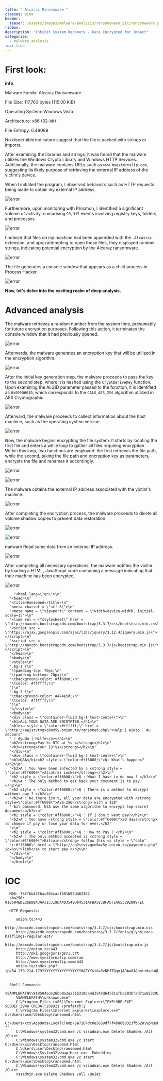 ```yaml
---
title: " Alcaraz Ransomware "
classes: wide
header:
  teaser: /assets/images/malware-analysis/ransomeware_pic/ransomeware.png
ribbon:
description: "Inhibit System Recovery - Data Encrypted for Impact"
categories:
  - malware_analysis
toc: true
---
```





# First look: 
 **info**:
 
   Malware Family: Alcaraz Ransomware
       
   File Size: 117,760 bytes (115.00 KiB)
       
   Operating System: Windows Vista
       
   Architecture: x86 (32-bit)
       
   File Entropy: 6.48089
       
  No discernible indicators suggest that the file is packed with strings or imports.



  After examining the libraries and strings, it was found that the malware utilizes the Windows Crypto Library and Windows HTTP Services. Additionally, the malware contains URLs such as `www.myexternalip.com`, suggesting its likely purpose of retrieving the external IP address of the victim's device.


  When I initiated the program, I observed behaviors such as HTTP requests being made to obtain my external IP address. 

  ![error](/assets/images/malware-analysis/ransomeware_pic/extrnal_ip.png)


  Furthermore, upon monitoring with Procmon, I identified a significant volume of activity, comprising `90,315` events involving registry keys, folders, and processes.

  ![error](/assets/images/malware-analysis/ransomeware_pic/events.png.png)


  I noticed that files on my machine had been appended with the `.Alcatraz` extension, and upon attempting to open these files, they displayed random strings, indicating potential encryption by the Alcaraz ransomware.

  ![error](/assets/images/malware-analysis/ransomeware_pic/name.png.png)


  The file generates a console window that appears as a child process in Process Hacker.

  ![error](/assets/images/malware-analysis/ransomeware_pic/console_window.png)


  **Now, let's delve into the exciting realm of deep analysis.**


# Advanced analysis 

  
  The malware retrieves a random number from the system time, presumably for future encryption purposes. Following this action, it terminates the console window that it had previously opened.


  ![error](/assets/images/malware-analysis/ransomeware_pic/kill_console.png.png)

  Afterwards, the malware generates an encryption key that will be utilized in the encryption algorithm.

  ![error](/assets/images/malware-analysis/ransomeware_pic/key_gen.png.png)


  After the initial key generation step, the malware proceeds to pass the key to the second step, where it is hashed using the `CryptDeriveKey` function. Upon examining the ALGID parameter passed to the function, it is identified as `0x00006610`, which corresponds to the `CALG_AES_256` algorithm utilized in AES Cryptographic.


  ![error](/assets/images/malware-analysis/ransomeware_pic/enc_algo.png)


  Afterward, the malware proceeds to collect information about the host machine, such as the operating system version


  ![error](/assets/images/malware-analysis/ransomeware_pic/os_check.png)


  Now, the malware begins encrypting the file system. It starts by locating the first file and enters a while loop to gather all files requiring encryption. Within this loop, two functions are employed: the first retrieves the file path, while the second, taking the file path and encryption key as parameters, encrypts the file and renames it accordingly.

  ![error](/assets/images/malware-analysis/ransomeware_pic/file_enc.png.png)

  ![error](/assets/images/malware-analysis/ransomeware_pic/rename.png.png)

  
  The malware obtains the external IP address associated with the victim's machine.

  ![error](/assets/images/malware-analysis/ransomeware_pic/http_request.png)  

  After completing the encryption process, the malware proceeds to delete all volume shadow copies to prevent data restoration.

  ![error](/assets/images/malware-analysis/ransomeware_pic/cmd.png.png)

  ![error](/assets/images/malware-analysis/ransomeware_pic/vss.png.png)  

  
  malware Read some data from an external IP address.

  ![error](/assets/images/malware-analysis/ransomeware_pic/ip_address.png.png)    

  After completing all necessary operations, the malware notifies the victim by loading a HTML, JavaScript code containing a message indicating that their machine has been encrypted.  

  ![error](/assets/images/malware-analysis/ransomeware_pic/html.png.png)

  ```
      "<html lang=\"en\">\n"
    "<head>\n"
    "<title>Ransomed</title>\n"
    "<meta charset = \"utf-8\">\n"
    "<meta name = \"viewport\" content = \"width=device-width, initial-scale=1\">\n"
    "<link rel = \"stylesheet\" href = \"http://maxcdn.bootstrapcdn.com/bootstrap/3.3.7/css/bootstrap.min.css\">\n"
    "<script src = \"https://ajax.googleapis.com/ajax/libs/jquery/1.12.4/jquery.min.js\"></script>\n"
    "<script src = \"http://maxcdn.bootstrapcdn.com/bootstrap/3.3.7/js/bootstrap.min.js\"></script>\n"
    "</head>\n"
    "<body>\n"
    "<style>\n"
    ".bg-1 {\n"
    "\tpadding-top: 70px;\n"
    "\tpadding-bottom: 70px;\n"
    "\tbackground-color: #ff6000;\n"
    "\tcolor: #ffffff;\n"
    "}\n"
    ".bg-2 {\n"
    "\tbackground-color: #474e5d;\n"
    "\tcolor: #ffffff;\n"
    "}\n"
    "</style>\n"
    "<body>\n"
    "<div class = \"container-fluid bg-1 text-center\">\n"
    "<h1>ALL YOUR DATA ARE ENCRYPTED.</h1>\n"
    "<h1><a style = \"color:#ffffff;\" href = \"http://aa2stvtvgxo6mv5y.onion.to/ransomed.php\">Help | Aiuto | Au secours"
    " | Ayuda | Hilfe</a></h1>\n"
    "<h2><strong>Pay %s BTC at %s </strong></h2>\n"
    "<h3><strong>Your ID:%s</strong></h2>\n"
    "</div>\n"
    "<div class = \"container-fluid bg-2 text-center\">\n"
    "<h1>Q&A</h1><h2 style = \"color:#ff6000;\">Q: What's happens?</h2>\n"
    "<h2>A : You have been infected by a <strong style = \"color:#ff6000\">Alcatraz Locker</strong></h2>\n"
    "<h2 style = \"color:#ff6000;\">Q : What I have to do now ? </h2>\n"
    "<h2>A : The only method to get back your document is to pay.</h2>\n"
    "<h2 style = \"color:#ff6000;\">Q : There is a method to decrypt without pay ? </h2>\n"
    "<h2>A : No.there isn't, all your data are encrypted with <strong style=\"color:#ff6000\">AES-256</strong> with a 128"
    "-bit password. NSA use the same algorithm to encrypt top-secret documents</h2>\n"
    "<h2 style = \"color:#ff6000;\">Q : If I don't want pay?</h2>\n"
    "<h2>A : You have <strong style = \"color:#ff6000\">30 days</strong> to choose if pay or lose your data for ever.</h2"
    ">\n"
    "<h2 style = \"color:#ff6000;\">Q : How to Pay ? </h2>\n"
    "<h2>A : The only method accepted is <strong style = \"color:#ff6000\">Bitcoin</strong> follow this <a style = \"colo"
    "r:#ff6000\" href = \"http://aa2stvtvgxo6mv5y.onion.to/payments.php?id=%s\">link</a> to start pay.</h2>\n"
    "</div>\n"
    "</body>\n"
    "</html>\n"

  ```



# IOC  

```
  MD5: 76ffbb43f6ac003cacf391b95d462362
  sha256: 918504EDE26BB9A3AA315319DA4D3549D64531AFBA593BFAD71A653292899FEC
  
  HTTP Requests:

     onion.to:443
     http://maxcdn.bootstrapcdn.com/bootstrap/3.3.7/css/bootstrap.min.css
     http://maxcdn.bootstrapcdn.com/bootstrap/3.3.7/fonts/glyphicons-halflings-regular.eot?
     http://maxcdn.bootstrapcdn.com/bootstrap/3.3.7/js/bootstrap.min.js
     http://onion.to:443
     http://pki.goog/gsr1/gsr1.crt
     http://www.myexternalip.com/raw
     http://www.myexternalip.com:443
     onion.to/index.php?ip=34.139.214.179ÝÝÝÝÝÝÝÝÝÝÝÝÝÝÝÝÝÝð&ZÝÝ&id=BvNMITQqnjADAwOJ&botid=duQDfUTMljVWcBAFsOwvNenXoxZPYKthrS&username=admin&key=BvNMITQqnjADAwOJmjKcSJHOtOyXdLPiKvtxAJzfXXtXkRkLn


  Shell Commands:
     %SAMPLEPATH%\918504ede26bb9a3aa315319da4d3549d64531afba593bfad71a653292899fec.exe"
     %SAMPLEPATH%\unknown.exe"
     C:\Program Files (x86)\Internet Explorer\IEXPLORE.EXE" SCODEF:2948 CREDAT:209921 /prefetch:2
     C:\Program Files\Internet Explorer\iexplore.exe" C:\Users\user\Desktop\ransomed.html
     C:\Users\xxx\AppData\Local\Temp\6a7267dc0e5889df7f4b88b8323fb628\VpNQsR6lgb.exe ""
     C:\Windows\system32\cmd.exe /c vssadmin.exe Delete Shadows /All /Quiet
     C:\Windows\system32\cmd.exe /c start C:\Users\xxx\Desktop\ransomed.html
     C:\Users\user\Desktop\ransomed.html
     C:\Windows\System32\wuapihost.exe -Embedding
     C:\Windows\system32\cmd.exe /c start C:\Users\user\Desktop\ransomed.html
     C:\Windows\system32\cmd.exe /c vssadmin.exe Delete Shadows /All /Quiet
     vssadmin.exe Delete Shadows /All /Quiet



```
